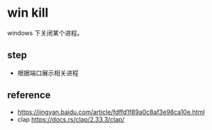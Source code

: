 # win kill
windows 下关闭某个进程。

## step
* 根据端口展示相关进程

## reference
* https://jingyan.baidu.com/article/fdffd1f89a0c8af3e98ca10e.html
* clap https://docs.rs/clap/2.33.3/clap/
